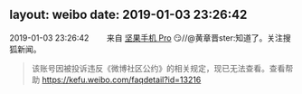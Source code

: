layout: weibo
date: 2019-01-03 23:26:42
---
2019-01-03 23:26:42  &nbsp;&nbsp;&nbsp;&nbsp;&nbsp;&nbsp; 来自 <a href="http://app.weibo.com/t/feed/Z4AgP" rel="nofollow">坚果手机 Pro</a>
😏//@黄章晋ster:知道了。关注搜狐新闻。
>  该账号因被投诉违反《微博社区公约》的相关规定，现已无法查看。查看帮助 https://kefu.weibo.com/faqdetail?id=13216
